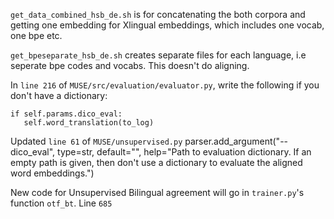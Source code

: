 `get_data_combined_hsb_de.sh` is for concatenating the both corpora and getting one embedding for Xlingual embeddings, which includes one vocab, one bpe etc.

`get_bpeseparate_hsb_de.sh` creates separate files for each language, i.e seperate bpe codes and vocabs. This doesn't do aligning.

In `line 216` of `MUSE/src/evaluation/evaluator.py`, write the following if you don't have a dictionary:

    if self.params.dico_eval:
       self.word_translation(to_log)

Updated `line 61` of `MUSE/unsupervised.py`
parser.add_argument("--dico_eval", type=str, default="", help="Path to evaluation dictionary. If an empty path is given, then don't use a dictionary to evaluate the aligned word embeddings.")


New code for Unsupervised Bilingual agreement will go in `trainer.py`'s function `otf_bt`. Line `685`
